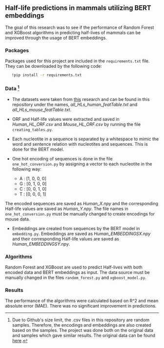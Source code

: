## Half-life predictions in mammals utilizing BERT embeddings

The goal of this research was to see if the performance of Random Forest and XGBoost algorithms in predicting half-lives of mammals can be improved through the usage of 
BERT embeddings.

### Packages

Packages used for this project are included in the `requirements.txt` file. They can be downloaded by the following code:
```sh
   !pip install -r requirements.txt
   ```

### Data [^1]
- The datasets were taken from [this](https://github.com/vagarwal87/saluki_paper) research and can be found in this repository under the names, *all_HLs_human_featTable.txt* and 
 *all_HLs_mouse_featTable.txt*. 

 - ORF and Half-life values were extracted and saved in *Human_HL_ORF.csv* and *Mouse_HL_ORF.csv* by running the file `creating_tables.py`.
 - Each nucleotite in a sequence is separated by a whitespace to mimic the word and sentence relation with nucleotites and sequences. This is done for the BERT model.

 - One hot encoding of sequences is done in the file `one_hot_conversion.py` by assigning a vector to each nucleotite in the following way:
     - A : [1, 0, 0, 0]
     - G : [0, 1, 0, 0]
     - C : [0, 0, 1, 0]
     - T : [0, 0, 0, 1]

  The encoded sequences are saved as *Human_X.npy* and the corresponding Half-life values are saved as *Human_Y.npy*. 
  The file names in `one_hot_conversion.py` must be manually changed to create encodings for mouse data.

  - Embeddings are created from sequences by the BERT model in `embedding.py`. Embeddings are saved as *Human_EMBEDDINGSX.npy* and their corresponding
    Half-life values are saved as *Human_EMBEDDINGSY.npy*.

 [^1]: Due to Github's size limit, the .csv files in this repository are random samples. Therefore, the encodings and embeddings are also created based on the samples. 
 The project was done both on the original data and samples which gave similar results. 
 The original data can be found [here](https://drive.google.com/drive/folders/1Qc_cYvv983pQEqHL5Z6hvCjcMbFICTpx?usp=share_link).

### Algorithms

Random Forest and XGBoost are used to predict Half-lives with both encoded data and BERT embeddings as input. 
The data source must be manually changed in the files `random_forest.py` and `xgboost_model.py`. 

### Results

The performance of the algorithms were calculated based on R^2 and mean absolute error (MAE). There was no significant improvement in predictions.
